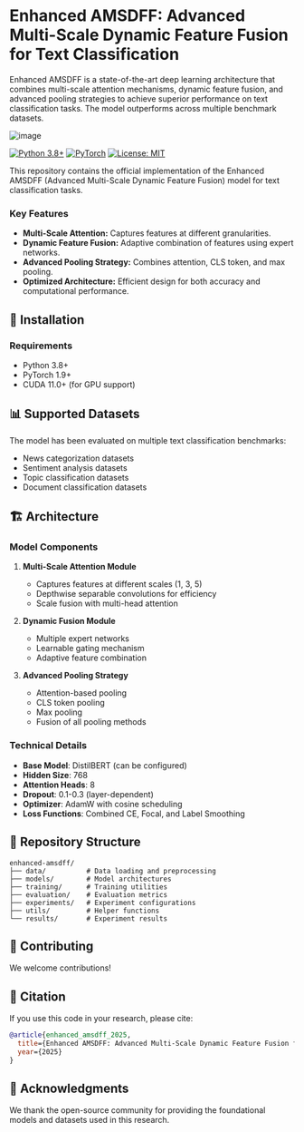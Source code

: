 # Enhanced AMSDFF: Advanced Multi-Scale Dynamic Feature Fusion for Text Classification

Enhanced AMSDFF is a state-of-the-art deep learning architecture that combines multi-scale attention mechanisms, dynamic feature fusion, and advanced pooling strategies to achieve superior performance on text classification tasks. The model outperforms across multiple benchmark datasets.

![image](https://github.com/user-attachments/assets/cf46325a-aa1e-4a9f-a001-044d96dac86a)

[![Python 3.8+](https://img.shields.io/badge/python-3.8+-blue.svg)](https://www.python.org/downloads/)
[![PyTorch](https://img.shields.io/badge/PyTorch-1.9+-red.svg)](https://pytorch.org/)
[![License: MIT](https://img.shields.io/badge/License-MIT-yellow.svg)](https://opensource.org/licenses/MIT)

This repository contains the official implementation of the Enhanced AMSDFF (Advanced Multi-Scale Dynamic Feature Fusion) model for text classification tasks.

### Key Features

- **Multi-Scale Attention:** Captures features at different granularities.
- **Dynamic Feature Fusion:** Adaptive combination of features using expert networks.
- **Advanced Pooling Strategy:** Combines attention, CLS token, and max pooling.
- **Optimized Architecture:** Efficient design for both accuracy and computational performance.

## 🚀 Installation

### Requirements

- Python 3.8+
- PyTorch 1.9+
- CUDA 11.0+ (for GPU support)

## 📊 Supported Datasets

The model has been evaluated on multiple text classification benchmarks:
- News categorization datasets
- Sentiment analysis datasets
- Topic classification datasets
- Document classification datasets

## 🏗️ Architecture

### Model Components

1. **Multi-Scale Attention Module**
   - Captures features at different scales (1, 3, 5)
   - Depthwise separable convolutions for efficiency
   - Scale fusion with multi-head attention

2. **Dynamic Fusion Module**
   - Multiple expert networks
   - Learnable gating mechanism
   - Adaptive feature combination

3. **Advanced Pooling Strategy**
   - Attention-based pooling
   - CLS token pooling
   - Max pooling
   - Fusion of all pooling methods

### Technical Details

- **Base Model**: DistilBERT (can be configured)
- **Hidden Size**: 768
- **Attention Heads**: 8
- **Dropout**: 0.1-0.3 (layer-dependent)
- **Optimizer**: AdamW with cosine scheduling
- **Loss Functions**: Combined CE, Focal, and Label Smoothing

## 📁 Repository Structure

```
enhanced-amsdff/
├── data/          # Data loading and preprocessing
├── models/        # Model architectures
├── training/      # Training utilities
├── evaluation/    # Evaluation metrics
├── experiments/   # Experiment configurations
├── utils/         # Helper functions
└── results/       # Experiment results
```

## 🤝 Contributing

We welcome contributions!

## 📝 Citation

If you use this code in your research, please cite:

```bibtex
@article{enhanced_amsdff_2025,
  title={Enhanced AMSDFF: Advanced Multi-Scale Dynamic Feature Fusion for Text Classification},
  year={2025}
}
```


## 🙏 Acknowledgments

We thank the open-source community for providing the foundational models and datasets used in this research.
